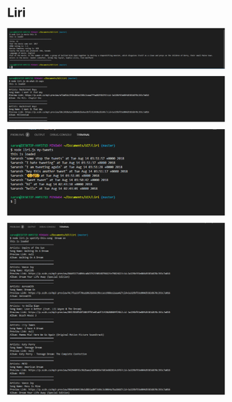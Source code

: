 # Liri





![App Image](assets/images/Capture3.PNG)

![App Image](assets/images/Capture4.PNG)

![App Image](assets/images/Capture.PNG)

![App Image](assets/images/Capture2.PNG)